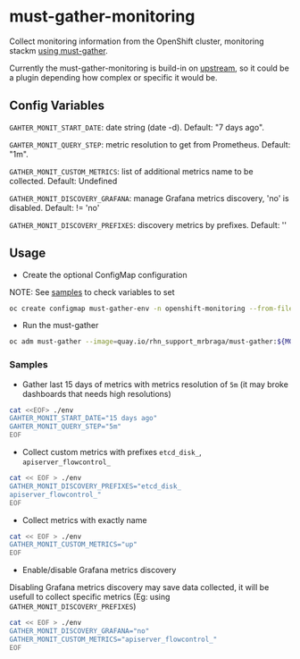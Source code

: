 # must-gather-monitoring

Collect monitoring information from the OpenShift cluster, monitoring stackm [using must-gather](https://github.com/openshift/must-gather).

Currently the must-gather-monitoring is build-in on [upstream](https://github.com/openshift/must-gather/pull/214), so it could be a plugin depending how complex or specific it would be.

## Config Variables

`GAHTER_MONIT_START_DATE`: date string (date -d). Default: "7 days ago".

`GAHTER_MONIT_QUERY_STEP`: metric resolution to get from Prometheus. Default: "1m".

`GATHER_MONIT_CUSTOM_METRICS`: list of additional metrics name to be collected. Default: Undefined

`GATHER_MONIT_DISCOVERY_GRAFANA`: manage Grafana metrics discovery, 'no' is disabled. Default: != 'no'

`GATHER_MONIT_DISCOVERY_PREFIXES`: discovery metrics by prefixes. Default: ''


## Usage

- Create the optional ConfigMap configuration

NOTE: See [samples](#Samples) to check variables to set

~~~bash
oc create configmap must-gather-env -n openshift-monitoring --from-file=env=env
~~~

- Run the must-gather

~~~bash
oc adm must-gather --image=quay.io/rhn_support_mrbraga/must-gather:${MG_VER} -- gather_monitoring
~~~

### Samples

- Gather last 15 days of metrics with metrics resolution of `5m` (it may broke dashboards that needs high resolutions)

~~~bash
cat <<EOF> ./env
GAHTER_MONIT_START_DATE="15 days ago"
GAHTER_MONIT_QUERY_STEP="5m"
EOF
~~~

- Collect custom metrics with prefixes `etcd_disk_`, `apiserver_flowcontrol_`

~~~bash
cat << EOF > ./env
GATHER_MONIT_DISCOVERY_PREFIXES="etcd_disk_
apiserver_flowcontrol_"
EOF
~~~

- Collect metrics with exactly name

~~~bash
cat << EOF > ./env
GATHER_MONIT_CUSTOM_METRICS="up"
EOF
~~~

- Enable/disable Grafana metrics discovery

Disabling Grafana metrics discovery may save data collected, it will be usefull to collect specific metrics (Eg: using `GATHER_MONIT_DISCOVERY_PREFIXES`)

~~~bash
cat << EOF > ./env
GATHER_MONIT_DISCOVERY_GRAFANA="no"
GATHER_MONIT_CUSTOM_METRICS="apiserver_flowcontrol_"
EOF
~~~

